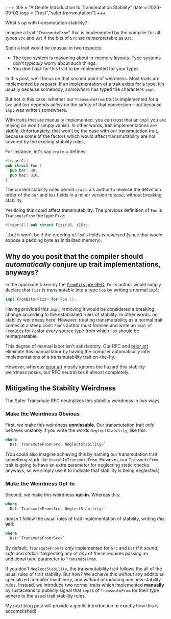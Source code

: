 +++
title = "A Gentle Introduction to Transmutation Stability"
date = 2020-09-02
tags = ["rust","safer transmutation"]
+++

What's up with transmutation stability?

<!-- more -->

Imagine a trait "`TransmuteFrom`" that is implemented by the compiler for all types `Src` and `Dst` if the bits of `Src` are reinterpretable as `Dst`.

Such a trait would be unusual in two respects:
  - The type system is reasoning about in-memory layouts. Type systems don't *typically* worry about such things.
  - You don't *ask* for this trait to be implemented for your types.

In this post, we'll focus on that second point of weirdness. Most traits are implemented *by request*. If an implementation of a trait exists for a type, it's usually because somebody, *somewhere* has typed the characters `impl`.

But not in this case: whether our `TransmuteFrom` trait is implemented for a `Src` and `Dst` depends *solely* on the safety of that conversion—not because `impl` was written somewhere.

With traits that are manually implemented, you can trust that an `impl` you are relying on won't simply vanish. In other words, trait implementations are *stable*. Unfortunately, that won't be the case with our transmutation trait, because some of the factors which would affect transmutability are not covered by the existing stability rules.

For instance, let's say `crate-a` defines:
```rust
#[repr(C)]
pub struct Foo {
  pub bar: u8,
  pub baz: u16,
}
```
The current stability rules permit `crate-a`'s author to reverse the definition order of the `bar` and `baz` fields in a minor version release, without breaking stability.

Yet doing this *could* affect transmutability. The previous definition of `Foo` is `TransmuteFrom` the type `Fizz`:
```rust
#[repr(C)] pub struct Fizz(i8, i16);
```
...but it won't be if the ordering of `Foo`'s fields is reversed (since that would expose a padding byte as initialized memory).


## Why do you posit that the compiler should *automatically* conjure up trait implementations, anyways?

In the approach taken by the [`FromBits` pre-RFC](https://internals.rust-lang.org/t/pre-rfc-frombits-intobits/7071), `Foo`'s author would simply declare that `Fizz` is transmutable into a type `Foo` by writing a normal `impl`:
```rust
impl FromBits<Fizz> for Foo {};
```
Having provided this `impl`, *removing* it would be considered a breaking change according to the established rules of stability. In other words: no stability weirdness here! However, treating transmutability as a normal trait comes at a steep cost: `Foo`'s author must foresee and write an `impl` of `FromBits` for `Foo`for *every* source type from which `Foo` should be reinterpretable.

This degree of manual labor isn't satisfactory. Our RFC and [prior art]((https://github.com/jswrenn/rfcs/blob/safer-transmute/text/0000-safer-transmute.md#automatic) ) eliminate this manual labor by having the compiler automatically infer implementations of a transmutability trait on-the-fly.

However, whereas [prior art](https://github.com/jswrenn/rfcs/blob/safer-transmute/text/0000-safer-transmute.md#stability-hazards) mostly ignores the hazard this stability weirdness poses, our RFC neutralizes it almost completely.

## Mitigating the Stability Weirdness

The Safer Transmute RFC neutralizes this stability weirdness in two ways.

### Make the Weirdness Obvious

First, we make this weirdness **unmissable**. Our transmutation trait *only* behaves unstably if you write the words `NeglectStability`, like this:
```rust
where
  Dst: TransmuteFrom<Src, NeglectStability>` 
```
(You could also imagine achieving this by naming our transmutation trait something stark like `UnstableTransmuteFrom`. However, our `TransmuteFrom` trait is going to have an extra parameter for neglecting static checks anyways, so we simply use it to indicate that stability is being neglected.)

### Make the Weirdness Opt-In

Second, we make this weirdness **opt-in**. Whereas this:
```rust
where
  Dst: TransmuteFrom<Src, NeglectStability>` 
```
*doesn't* follow the usual rules of trait implementation of stability, writing *this* **will**:
```rust
where
  Dst: TransmuteFrom<Src>` 
```
By default, `TransmuteFrom` is *only* implemented for `Src` and `Dst` if it *sound*, *safe* and *stable*. Neglecting any of *any* of these requires passing an additional type parameter to `TransmuteFrom`.

If you don't `NeglectStability`, the transmutability trait follows the all of the usual rules of trait stability. But how? We achieve this *without* any additional specialized compiler machinery, and *without* introducing any new stability rules. Instead, we introduce two normal traits which implemented **manually** by rustaceans to publicly signal that `impl`s of `TransmuteFrom` for their type adhere to the usual trait stability rules.

My next blog post will provide a gentle introduction to exactly how this is accomplished!

